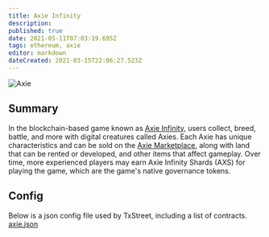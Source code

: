```yaml
---
title: Axie Infinity
description:
published: true
date: 2021-05-11T07:03:19.695Z
tags: ethereum, axie
editor: markdown
dateCreated: 2021-03-15T22:06:27.523Z
---
```


![Axie](https://txstreet.com/static/img/singles/house_logos/axie.png)

## Summary

In the blockchain-based game known as [Axie Infinity](https://out.txstreet.com/axie), users collect, breed, battle, and more with digital creatures called Axies. Each Axie has unique characteristics and can be sold on the [Axie Marketplace](https://marketplace.axieinfinity.com/), along with land that can be rented or developed, and other items that affect gameplay. Over time, more experienced players may earn Axie Infinity Shards (AXS) for playing the game, which are the game's native governance tokens.

## Config

Below is a json config file used by TxStreet, including a list of contracts. [axie.json](/ethereum/houses/axie.json)